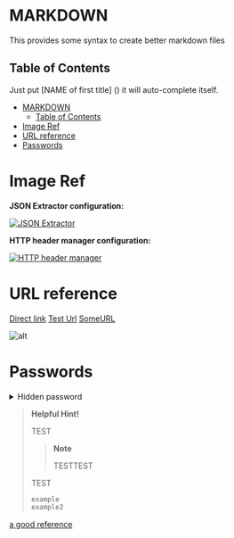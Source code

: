 # MARKDOWN
This provides some syntax to create better markdown files
## Table of Contents
Just put [NAME of first title] () it will auto-complete itself.
- [MARKDOWN](#markdown)
  - [Table of Contents](#table-of-contents)
- [Image Ref](#image-ref)
- [URL reference](#url-reference)
- [Passwords](#passwords)
# Image Ref
**JSON Extractor configuration:**

[![JSON Extractor][1]][1]

**HTTP header manager configuration:**

[![HTTP header manager][2]][2]
<!-- References URLS -->
[1]: https://i.stack.imgur.com/ipJ6t.png
[2]: https://i.stack.imgur.com/qOTLC.png

# URL reference
[Direct link](https://www.google.com/)
[Test Url][SomeURL]
[SomeURL]
<!-- URLS  -->
[SomeURL]: https://www.google.com/
<!-- IMAGE -->
![alt](path)
# Passwords
<details>
  <summary>Hidden password</summary>
  some stuff is hidden here
</details>


> **Helpful Hint!**
>
> TEST
>
>> **Note**
>>
>> TESTTEST
>
> TEST
>
> ```sh
> example
> example2
>```

<!-- new line -->
<div style="page-break-before: always;"></div>


[a good reference](https://github.com/ElectricRCAircraftGuy/eRCaGuy_hello_world/blob/master/markdown/github_readme_center_and_align_images.md)

